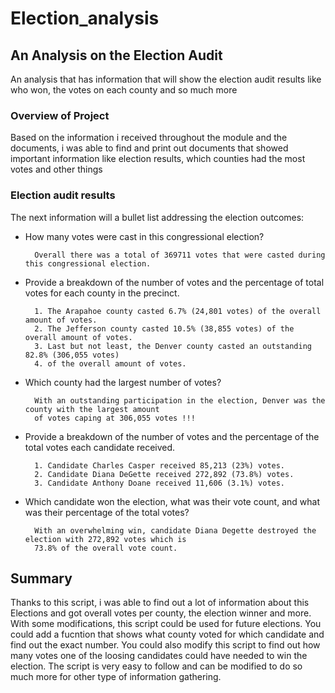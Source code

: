 # Election_analysis

## An Analysis on the Election Audit

An analysis that has information that will show the election audit results like who won, the votes on each county and so much more


### Overview of Project

Based on the information i received throughout the module and the documents, i was able to find and print out documents that showed important 
information like election results, which counties had the most votes and other things


### Election audit results

The next information will a bullet list addressing the election outcomes:

* How many votes were cast in this congressional election?
    
        Overall there was a total of 369711 votes that were casted during this congressional election.

* Provide a breakdown of the number of votes and the percentage of total votes for each county in the precinct.

        1. The Arapahoe county casted 6.7% (24,801 votes) of the overall amount of votes.
        2. The Jefferson county casted 10.5% (38,855 votes) of the overall amount of votes.
        3. Last but not least, the Denver county casted an outstanding 82.8% (306,055 votes) 
        4. of the overall amount of votes.

* Which county had the largest number of votes?

        With an outstanding participation in the election, Denver was the county with the largest amount 
        of votes caping at 306,055 votes !!!

* Provide a breakdown of the number of votes and the percentage of the total votes each candidate received.

        1. Candidate Charles Casper received 85,213 (23%) votes.
        2. Candidate Diana DeGette received 272,892 (73.8%) votes.
        3. Candidate Anthony Doane received 11,606 (3.1%) votes.

* Which candidate won the election, what was their vote count, and what was their percentage of the total votes?

        With an overwhelming win, candidate Diana Degette destroyed the election with 272,892 votes which is 
        73.8% of the overall vote count.


## Summary

Thanks to this script, i was able to find out a lot of information about this Elections and got overall votes per county, the election winner and more. With some modifications, this script could be used for future elections. You could add a fucntion that shows what county voted for which candidate and find out the exact number. You could also modify this script to find out how many votes one of the loosing candidates could have needed to win the election. The script is very easy to follow and can be modified to do so much more for other type of information gathering.

